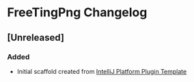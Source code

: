 <!-- Keep a Changelog guide -> https://keepachangelog.com -->

# FreeTingPng Changelog

## [Unreleased]
### Added
- Initial scaffold created from [IntelliJ Platform Plugin Template](https://github.com/JetBrains/intellij-platform-plugin-template)
